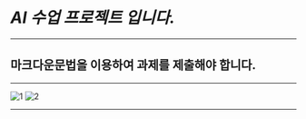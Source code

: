 *AI 수업 프로젝트 입니다.*
=======================
*****

마크다운문법을 이용하여 과제를 제출해야 합니다.
----------------------
*****

![1](https://user-images.githubusercontent.com/112042668/189811291-48b52b9f-abc0-4ba8-a1d5-d3769ff5ae96.JPG) ![2](https://user-images.githubusercontent.com/112042668/189812554-b10386b5-2d82-4f8c-bafa-23604959af4b.JPG)
*****
